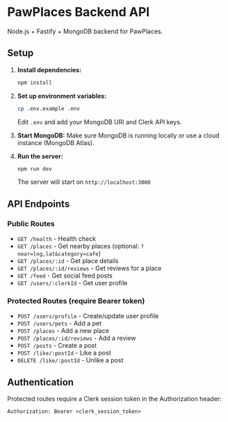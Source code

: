 # PawPlaces Backend API

Node.js + Fastify + MongoDB backend for PawPlaces.

## Setup

1. **Install dependencies:**
   ```bash
   npm install
   ```

2. **Set up environment variables:**
   ```bash
   cp .env.example .env
   ```
   Edit `.env` and add your MongoDB URI and Clerk API keys.

3. **Start MongoDB:**
   Make sure MongoDB is running locally or use a cloud instance (MongoDB Atlas).

4. **Run the server:**
   ```bash
   npm run dev
   ```

   The server will start on `http://localhost:3000`

## API Endpoints

### Public Routes
- `GET /health` - Health check
- `GET /places` - Get nearby places (optional: `?near=lng,lat&category=cafe`)
- `GET /places/:id` - Get place details
- `GET /places/:id/reviews` - Get reviews for a place
- `GET /feed` - Get social feed posts
- `GET /users/:clerkId` - Get user profile

### Protected Routes (require Bearer token)
- `POST /users/profile` - Create/update user profile
- `POST /users/pets` - Add a pet
- `POST /places` - Add a new place
- `POST /places/:id/reviews` - Add a review
- `POST /posts` - Create a post
- `POST /like/:postId` - Like a post
- `DELETE /like/:postId` - Unlike a post

## Authentication

Protected routes require a Clerk session token in the Authorization header:
```
Authorization: Bearer <clerk_session_token>
```
